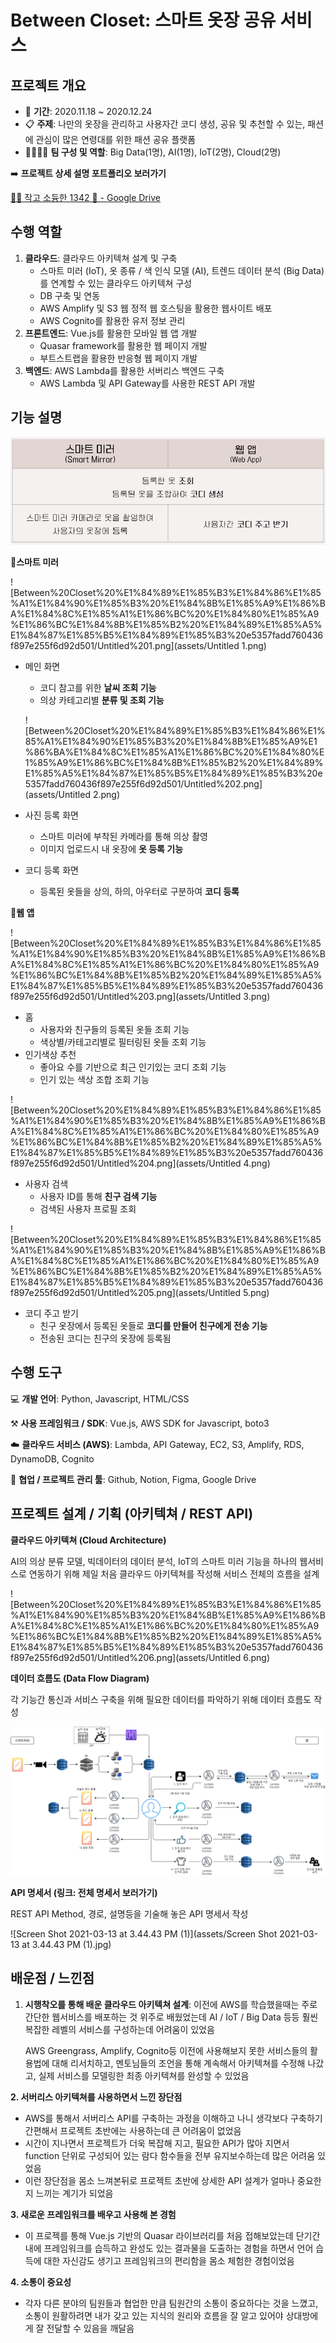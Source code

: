 # Between Closet: 스마트 옷장 공유 서비스

## 프로젝트 개요

- 📅 **기간**: 2020.11.18 ~ 2020.12.24
- 📋 **주제**: 나만의 옷장을 관리하고 사용자간 코디 생성, 공유 및 추천할 수 있는, 패션에 관심이 많은 연령대를 위한 패션 공유 플랫폼
- 👨‍👩‍👦‍👦 **팀 구성 및 역할**: Big Data(1명), AI(1명), IoT(2명), Cloud(2명)

➡️ **프로젝트 상세 설명 포트폴리오 보러가기**

[🥇🐵 작고 소듕한 1342 🐷 - Google Drive](https://drive.google.com/drive/u/0/folders/17L1uqUZwETT_U28cvFE4DyZvj33FvAQ2?ths=true)

## 수행 역할

1. **클라우드**: 클라우드 아키텍쳐 설계 및 구축
   - 스마트 미러 (IoT), 옷 종류 / 색 인식 모델 (AI), 트렌드 데이터 분석 (Big Data)를 연계할 수 있는 클라우드 아키텍쳐 구성
   - DB 구축 및 연동
   - AWS Amplify 및 S3 웹 정적 웹 호스팅을 활용한 웹사이트 배포
   - AWS Cognito를 활용한 유저 정보 관리
2. **프론트엔드**: Vue.js를 활용한 모바일 웹 앱 개발
   - Quasar framework를 활용한 웹 페이지 개발
   - 부트스트랩을 활용한 반응형 웹 페이지 개발
3. **백엔드**: AWS Lambda를 활용한 서버리스 백엔드 구축
   - AWS Lambda 및 API Gateway를 사용한 REST API 개발

## 기능 설명

![Between%20Closet%20%E1%84%89%E1%85%B3%E1%84%86%E1%85%A1%E1%84%90%E1%85%B3%20%E1%84%8B%E1%85%A9%E1%86%BA%E1%84%8C%E1%85%A1%E1%86%BC%20%E1%84%80%E1%85%A9%E1%86%BC%E1%84%8B%E1%85%B2%20%E1%84%89%E1%85%A5%E1%84%87%E1%85%B5%E1%84%89%E1%85%B3%20e5357fadd760436f897e255f6d92d501/Untitled.png](assets/Untitled.png)

**📱스마트 미러**

![Between%20Closet%20%E1%84%89%E1%85%B3%E1%84%86%E1%85%A1%E1%84%90%E1%85%B3%20%E1%84%8B%E1%85%A9%E1%86%BA%E1%84%8C%E1%85%A1%E1%86%BC%20%E1%84%80%E1%85%A9%E1%86%BC%E1%84%8B%E1%85%B2%20%E1%84%89%E1%85%A5%E1%84%87%E1%85%B5%E1%84%89%E1%85%B3%20e5357fadd760436f897e255f6d92d501/Untitled%201.png](assets/Untitled 1.png)

- 메인 화면

  - 코디 참고를 위한 **날씨 조회 기능**
  - 의상 카테고리별 **분류 및 조회 기능**

  ![Between%20Closet%20%E1%84%89%E1%85%B3%E1%84%86%E1%85%A1%E1%84%90%E1%85%B3%20%E1%84%8B%E1%85%A9%E1%86%BA%E1%84%8C%E1%85%A1%E1%86%BC%20%E1%84%80%E1%85%A9%E1%86%BC%E1%84%8B%E1%85%B2%20%E1%84%89%E1%85%A5%E1%84%87%E1%85%B5%E1%84%89%E1%85%B3%20e5357fadd760436f897e255f6d92d501/Untitled%202.png](assets/Untitled 2.png)

- 사진 등록 화면

  - 스마트 미러에 부착된 카메라를 통해 의상 촬영
  - 이미지 업로드시 내 옷장에 **옷 등록 기능**

- 코디 등록 화면

  - 등록된 옷들을 상의, 하의, 아우터로 구분하여 **코디 등록**

**📱웹 앱**

![Between%20Closet%20%E1%84%89%E1%85%B3%E1%84%86%E1%85%A1%E1%84%90%E1%85%B3%20%E1%84%8B%E1%85%A9%E1%86%BA%E1%84%8C%E1%85%A1%E1%86%BC%20%E1%84%80%E1%85%A9%E1%86%BC%E1%84%8B%E1%85%B2%20%E1%84%89%E1%85%A5%E1%84%87%E1%85%B5%E1%84%89%E1%85%B3%20e5357fadd760436f897e255f6d92d501/Untitled%203.png](assets/Untitled 3.png)

- 홈
  - 사용자와 친구들의 등록된 옷들 조회 기능
  - 색상별/카테고리별로 필터링된 옷들 조회 기능
- 인기색상 추천
  - 좋아요 수를 기반으로 최근 인기있는 코디 조회 기능
  - 인기 있는 색상 조합 조회 기능

![Between%20Closet%20%E1%84%89%E1%85%B3%E1%84%86%E1%85%A1%E1%84%90%E1%85%B3%20%E1%84%8B%E1%85%A9%E1%86%BA%E1%84%8C%E1%85%A1%E1%86%BC%20%E1%84%80%E1%85%A9%E1%86%BC%E1%84%8B%E1%85%B2%20%E1%84%89%E1%85%A5%E1%84%87%E1%85%B5%E1%84%89%E1%85%B3%20e5357fadd760436f897e255f6d92d501/Untitled%204.png](assets/Untitled 4.png)

- 사용자 검색
  - 사용자 ID를 통해 **친구 검색 기능**
  - 검색된 사용자 프로필 조회

![Between%20Closet%20%E1%84%89%E1%85%B3%E1%84%86%E1%85%A1%E1%84%90%E1%85%B3%20%E1%84%8B%E1%85%A9%E1%86%BA%E1%84%8C%E1%85%A1%E1%86%BC%20%E1%84%80%E1%85%A9%E1%86%BC%E1%84%8B%E1%85%B2%20%E1%84%89%E1%85%A5%E1%84%87%E1%85%B5%E1%84%89%E1%85%B3%20e5357fadd760436f897e255f6d92d501/Untitled%205.png](assets/Untitled 5.png)

- 코디 주고 받기
  - 친구 옷장에서 등록된 옷들로 **코디를 만들어 친구에게 전송 기능**
  - 전송된 코디는 친구의 옷장에 등록됨

## 수행 도구

💻 **개발 언어**: Python, Javascript, HTML/CSS

⚒️ **사용 프레임워크 / SDK**: Vue.js, AWS SDK for Javascript, boto3

☁️ **클라우드 서비스 (AWS)**: Lambda, API Gateway, EC2, S3,  Amplify, RDS, DynamoDB, Cognito

🤲 **협업 / 프로젝트 관리 툴**: Github, Notion, Figma, Google Drive

## 프로젝트 설계 / 기획 (아키텍쳐 / REST API)

**클라우드 아키텍쳐 (Cloud Architecture)**

AI의 의상 분류 모델, 빅데이터의 데이터 분석, IoT의 스마트 미러 기능을 하나의 웹서비스로 연동하기 위해 제일 처음 클라우드 아키텍쳐를 작성해 서비스 전체의 흐름을 설계

![Between%20Closet%20%E1%84%89%E1%85%B3%E1%84%86%E1%85%A1%E1%84%90%E1%85%B3%20%E1%84%8B%E1%85%A9%E1%86%BA%E1%84%8C%E1%85%A1%E1%86%BC%20%E1%84%80%E1%85%A9%E1%86%BC%E1%84%8B%E1%85%B2%20%E1%84%89%E1%85%A5%E1%84%87%E1%85%B5%E1%84%89%E1%85%B3%20e5357fadd760436f897e255f6d92d501/Untitled%206.png](assets/Untitled 6.png)

**데이터 흐름도 (Data Flow Diagram)**

각 기능간 통신과 서비스 구축을 위해 필요한 데이터를 파악하기 위해 데이터 흐름도 작성

![DFD(___)_(1)](assets/DFD(___)_(1).png)

**API 명세서 (링크: 전체 명세서 보러가기)**

REST API Method, 경로, 설명등을 기술해 놓은 API 명세서 작성

![Screen Shot 2021-03-13 at 3.44.43 PM (1)](assets/Screen Shot 2021-03-13 at 3.44.43 PM (1).jpg)

## 배운점 / 느낀점

1. **시행착오를 통해 배운 클라우드 아키텍쳐 설계**: 이전에 AWS를 학습했을때는 주로 간단한 웹서비스를 배포하는 것 위주로 배웠었는데 AI / IoT / Big Data 등등 훨씬 복잡한 레벨의 서비스를 구성하는데 어려움이 있었음

   AWS Greengrass, Amplify, Cognito등 이전에 사용해보지 못한 서비스들의 활용법에 대해 리서치하고, 멘토님들의 조언을 통해 계속해서 아키텍쳐를 수정해 나갔고, 실제 서비스를 모델링한 최종 아키텍쳐를 완성할 수 있었음

**2. 서버리스 아키텍쳐를 사용하면서 느낀 장단점**

- AWS를 통해서 서버리스 API를 구축하는 과정을 이해하고 나니 생각보다 구축하기 간편해서 프로젝트 초반에는 사용하는데 큰 어려움이 없었음
- 시간이 지나면서 프로젝트가 더욱 복잡해 지고, 필요한 API가 많아 지면서 function 단위로 구성되어 있는 람다 함수들을 전부 유지보수하는데 많은 어려움 있었음
- 이런 장단점을 몸소 느껴본뒤로 프로젝트 초반에 상세한 API 설계가 얼마나 중요한지 느끼는 계기가 되었음

**3. 새로운 프레임워크를 배우고 사용해 본 경험**

- 이 프로젝를 통해 Vue.js 기반의 Quasar 라이브러리를 처음 접해보았는데 단기간 내에 프레임워크를 습득하고 완성도 있는 결과물을 도출하는 경험을 하면서 언어 습득에 대한 자신감도 생기고 프레임워크의 편리함을 몸소 체험한 경험이었음

**4. 소통이 중요성**

- 각자 다른 분야의 팀원들과 협업한 만큼 팀원간의 소통이 중요하다는 것을 느꼈고, 소통이 원활하려면 내가 갖고 있는 지식의 원리와 흐름을 잘 알고 있어야 상대방에게 잘 전달할 수 있음을 깨달음